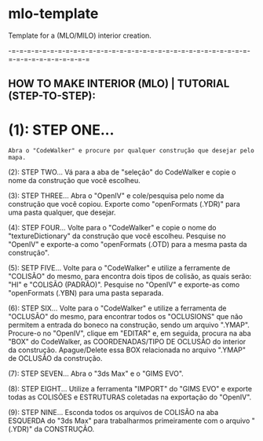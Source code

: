 # mlo-template
Template for a (MLO/MILO) interior creation.

-=-=-=-=-=-=-=-=-=-=-=-=-=-=-=-=-=-=-=-=-=-=-=-=-=-=-=-=-=-=-=-=-=-=-=-=-=-=-=-=-=-=

## HOW TO MAKE INTERIOR (MLO) | TUTORIAL (STEP-TO-STEP):

# (1): STEP ONE...
	Abra o "CodeWalker" e procure por qualquer construção que desejar pelo mapa.

(2): STEP TWO...
	Vá para a aba de "seleção" do CodeWalker e copie o nome da construção que você escolheu.

(3): STEP THREE...
	Abra o "OpenIV" e cole/pesquisa pelo nome da construção que você copiou. Exporte como "openFormats (.YDR)" para uma pasta qualquer, que desejar.

(4): STEP FOUR...
  Volte para o "CodeWalker" e copie o nome do "textureDictionary" da construção que você escolheu. Pesquise no "OpenIV" e exporte-a como "openFormats (.OTD) para a mesma pasta da construção".

(5): SETP FIVE...
  Volte para o "CodeWalker" e utilize a ferramente de "COLISÃO" do mesmo, para encontra dois tipos de colisão, as quais serão: "HI" e "COLISÃO (PADRÃO)". Pesquise no "OpenIV" e exporte-as como "openFormats (.YBN) para uma pasta separada.

(6): STEP SIX...
  Volte para o "CodeWalker" e utilize a ferramenta de "OCLUSÃO" do mesmo, para encontrar todos os "OCLUSIONS" que não permitem a entrada do boneco na construção, sendo um arquivo ".YMAP". Procure-o no "OpenIV", clique em "EDITAR" e,
em seguida, procura na aba "BOX" do CodeWalker, as COORDENADAS/TIPO DE OCLUSÃO do interior da construção. Apague/Delete essa BOX relacionada no arquivo ".YMAP" de OCLUSÃO da construção.

(7): STEP SEVEN...
  Abra o "3ds Max" e o "GIMS EVO".

(8): STEP EIGHT...
  Utilize a ferramenta "IMPORT" do "GIMS EVO" e exporte todas as COLISÕES e ESTRUTURAS coletadas na exportação do "OpenIV".

(9): STEP NINE...
  Esconda todos os arquivos de COLISÃO na aba ESQUERDA do "3ds Max" para trabalharmos primeiramente com o arquivo "(.YDR)" da CONSTRUÇÃO.
